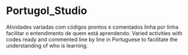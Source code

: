 # Portugol_Studio
Atividades variadas com códigos prontos e comentados linha por linha facilitar o entendimento de quem está aprendendo. Varied activities with codes ready and commented line by line in Portuguese to facilitate the understanding of who is learning. 

